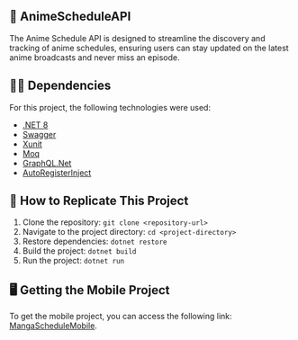## :ledger: AnimeScheduleAPI

The Anime Schedule API is designed to streamline the discovery and tracking of anime schedules, ensuring users can stay updated on the latest anime broadcasts and never miss an episode.

## :man_technologist: Dependencies

For this project, the following technologies were used:

- [.NET 8](https://learn.microsoft.com/en-us/dotnet/csharp/)
- [Swagger](https://swagger.io/)
- [Xunit](https://fluentvalidation.net/)
- [Moq](https://github.com/devlooped/moq)
- [GraphQL.Net](https://graphql-dotnet.github.io/)
- [AutoRegisterInject](https://github.com/patrickklaeren/AutoRegisterInject)

## :dvd: How to Replicate This Project

1. Clone the repository: `git clone <repository-url>`
2. Navigate to the project directory: `cd <project-directory>`
3. Restore dependencies: `dotnet restore`
4. Build the project: `dotnet build`
5. Run the project: `dotnet run`
   
## :desktop_computer: Getting the Mobile Project

To get the mobile project, you can access the following link: [MangaScheduleMobile]([https://github.com/rodhenr/MangaUpdaterAPI_V2_React](https://github.com/rodhenr/AnimeScheduleMobile)).
